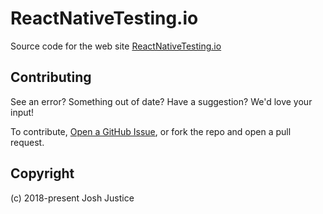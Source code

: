 # ReactNativeTesting.io

Source code for the web site [ReactNativeTesting.io](https://reactnativetesting.io)

## Contributing

See an error? Something out of date? Have a suggestion? We'd love your input!

To contribute, [Open a GitHub Issue](https://github.com/CodingItWrong/reactnativetesting.io/issues/new), or fork the repo and open a pull request.

## Copyright

(c) 2018-present Josh Justice
